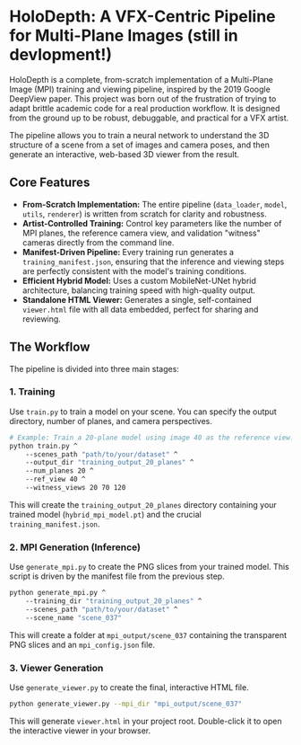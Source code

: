 # HoloDepth: A VFX-Centric Pipeline for Multi-Plane Images (still in devlopment!)

HoloDepth is a complete, from-scratch implementation of a Multi-Plane Image (MPI) training and viewing pipeline, inspired by the 2019 Google DeepView paper. This project was born out of the frustration of trying to adapt brittle academic code for a real production workflow. It is designed from the ground up to be robust, debuggable, and practical for a VFX artist.

The pipeline allows you to train a neural network to understand the 3D structure of a scene from a set of images and camera poses, and then generate an interactive, web-based 3D viewer from the result.

## Core Features

- **From-Scratch Implementation:** The entire pipeline (`data_loader`, `model`, `utils`, `renderer`) is written from scratch for clarity and robustness.
- **Artist-Controlled Training:** Control key parameters like the number of MPI planes, the reference camera view, and validation "witness" cameras directly from the command line.
- **Manifest-Driven Pipeline:** Every training run generates a `training_manifest.json`, ensuring that the inference and viewing steps are perfectly consistent with the model's training conditions.
- **Efficient Hybrid Model:** Uses a custom MobileNet-UNet hybrid architecture, balancing training speed with high-quality output.
- **Standalone HTML Viewer:** Generates a single, self-contained `viewer.html` file with all data embedded, perfect for sharing and reviewing.

## The Workflow

The pipeline is divided into three main stages:

### 1. Training

Use `train.py` to train a model on your scene. You can specify the output directory, number of planes, and camera perspectives.

```bash
# Example: Train a 20-plane model using image 40 as the reference view.
python train.py ^
    --scenes_path "path/to/your/dataset" ^
    --output_dir "training_output_20_planes" ^
    --num_planes 20 ^
    --ref_view 40 ^
    --witness_views 20 70 120
```
This will create the `training_output_20_planes` directory containing your trained model (`hybrid_mpi_model.pt`) and the crucial `training_manifest.json`.

### 2. MPI Generation (Inference)

Use `generate_mpi.py` to create the PNG slices from your trained model. This script is driven by the manifest file from the previous step.

```bash
python generate_mpi.py ^
    --training_dir "training_output_20_planes" ^
    --scenes_path "path/to/your/dataset" ^
    --scene_name "scene_037"
```
This will create a folder at `mpi_output/scene_037` containing the transparent PNG slices and an `mpi_config.json` file.

### 3. Viewer Generation

Use `generate_viewer.py` to create the final, interactive HTML file.

```bash
python generate_viewer.py --mpi_dir "mpi_output/scene_037"
```
This will generate `viewer.html` in your project root. Double-click it to open the interactive viewer in your browser.
